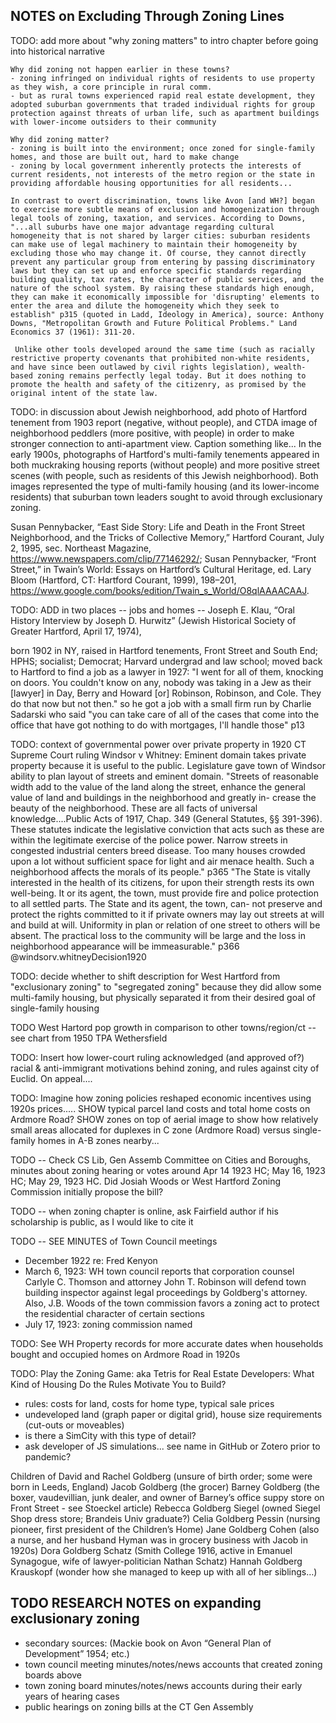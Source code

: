 ## NOTES on Excluding Through Zoning Lines

TODO: add more about "why zoning matters" to intro chapter before going into historical narrative

    Why did zoning not happen earlier in these towns?
    - zoning infringed on individual rights of residents to use property as they wish, a core principle in rural comm.
    - but as rural towns experienced rapid real estate development, they adopted suburban governments that traded individual rights for group protection against threats of urban life, such as apartment buildings with lower-income outsiders to their community

    Why did zoning matter?
    - zoning is built into the environment; once zoned for single-family homes, and those are built out, hard to make change
    - zoning by local government inherently protects the interests of current residents, not interests of the metro region or the state in providing affordable housing opportunities for all residents...

    In contrast to overt discrimination, towns like Avon [and WH?] began to exercise more subtle means of exclusion and homogenization through legal tools of zoning, taxation, and services. According to Downs, "...all suburbs have one major advantage regarding cultural homogeneity that is not shared by larger cities: suburban residents can make use of legal machinery to maintain their homogeneity by excluding those who may change it. Of course, they cannot directly prevent any particular group from entering by passing discriminatory laws but they can set up and enforce specific standards regarding building quality, tax rates, the character of public services, and the nature of the school system. By raising these standards high enough, they can make it economically impossible for 'disrupting' elements to enter the area and dilute the homogeneity which they seek to establish" p315 (quoted in Ladd, Ideology in America), source: Anthony Downs, "Metropolitan Growth and Future Political Problems." Land Economics 37 (1961): 311-20.

     Unlike other tools developed around the same time (such as racially restrictive property covenants that prohibited non-white residents, and have since been outlawed by civil rights legislation), wealth-based zoning remains perfectly legal today. But it does nothing to promote the health and safety of the citizenry, as promised by the original intent of the state law.


TODO: in discussion about Jewish neighborhood, add photo of Hartford tenement from 1903 report (negative, without people), and CTDA image of neighborhood peddlers (more positive, with people) in order to make stronger connection to anti-apartment view. Caption something like... In the early 1900s, photographs of Hartford's multi-family tenements appeared in both muckraking housing reports (without people) and more positive street scenes (with people, such as residents of this Jewish neighborhood). Both images represented the type of multi-family housing (and its lower-income residents) that suburban town leaders sought to avoid through exclusionary zoning.

Susan Pennybacker, “East Side Story: Life and Death in the Front Street Neighborhood, and the Tricks of Collective Memory,” Hartford Courant, July 2, 1995, sec. Northeast Magazine, https://www.newspapers.com/clip/77146292/; Susan Pennybacker, “Front Street,” in Twain’s World: Essays on Hartford’s Cultural Heritage, ed. Lary Bloom (Hartford, CT: Hartford Courant, 1999), 198–201, https://www.google.com/books/edition/Twain_s_World/O8qlAAAACAAJ.

TODO: ADD in two places -- jobs and homes -- Joseph E. Klau, “Oral History Interview by Joseph D. Hurwitz” (Jewish Historical Society of Greater Hartford, April 17, 1974), 

born 1902 in NY, raised in Hartford tenements, Front Street and South End; HPHS; socialist; Democrat; Harvard undergrad and law school; moved back to Hartford to find a job as a lawyer in 1927: "I went for all of them, knocking on doors. You couldn't know on any, nobody was taking in a Jew as their [lawyer] in Day, Berry and Howard [or] Robinson, Robinson, and Cole. They do that now but not then." so he got a job with a small firm run by Charlie Sadarski who said "you can take care of all of the cases that come into the office that have got nothing to do with mortgages, I'll handle those" p13





TODO: context of governmental power over private property in 1920 CT Supreme Court ruling Windsor v Whitney:
Eminent domain takes private property because it is useful to the public.
Legislature gave town of Windsor ability to plan layout of streets and eminent domain.
"Streets of reasonable width add to the value of the land along the street, enhance the general value of land and buildings in the neighborhood and greatly in- crease the beauty of the neighborhood. These are all facts of universal knowledge....Public Acts of 1917, Chap. 349 (General Statutes, §§ 391-396). These statutes indicate the legislative conviction that acts such as these are within the legitimate exercise of the police power. Narrow streets in congested industrial centers breed disease. Too many houses crowded upon a lot without sufficient space for light and air menace health. Such a neighborhood affects the morals of its people." p365
"The State is vitally interested in the health of its citizens, for upon their strength rests its own well-being. It or its agent, the town, must provide fire and police protection to all settled parts. The State and its agent, the town, can- not preserve and protect the rights committed to it if private owners may lay out streets at will and build at will. Uniformity in plan or relation of one street to others will be absent. The practical loss to the community will be large and the loss in neighborhood appearance will be immeasurable." p366
@windsorv.whitneyDecision1920


TODO: decide whether to shift description for West Hartford from "exclusionary zoning" to "segregated zoning" because they did allow some multi-family housing, but physically separated it from their desired goal of single-family housing

TODO West Hartord pop growth in comparison to other towns/region/ct -- see chart from 1950 TPA Wethersfield


TODO: Insert how lower-court ruling acknowledged (and approved of?) racial & anti-immigrant motivations behind zoning, and rules against city of Euclid. On appeal....

TODO: Imagine how zoning policies reshaped economic incentives using 1920s prices.....
SHOW typical parcel land costs and total home costs on Ardmore Road?
SHOW zones on top of aerial image to show how relatively small areas allocated for duplexes in C zone (Ardmore Road) versus single-family homes in A-B zones nearby...   


TODO -- Check CS Lib, Gen Assemb Committee on Cities and Boroughs, minutes about zoning hearing or votes around Apr 14 1923 HC; May 16, 1923 HC; May 29, 1923 HC.  Did Josiah Woods or West Hartford Zoning Commission initially propose the bill?

TODO -- when zoning chapter is online, ask Fairfield author if his scholarship is public, as I would like to cite it



TODO -- SEE MINUTES of Town Council meetings

- December 1922 re: Fred Kenyon
- March 6, 1923: WH town council reports that corporation counsel Carlyle C. Thomson and attorney John T. Robinson will defend town building inspector against legal proceedings by Goldberg's attorney. Also, J.B. Woods of the town commission favors a zoning act to protect the residential character of certain sections
- July 17, 1923: zoning commission named

TODO: See WH Property records for more accurate dates when households bought and occupied homes on Ardmore Road in 1920s

TODO: Play the Zoning Game: aka Tetris for Real Estate Developers: What Kind of Housing Do the Rules Motivate You to Build?
- rules: costs for land, costs for home type, typical sale prices
- undeveloped land (graph paper or digital grid), house size requirements (cut-outs or moveables)
- is there a SimCity with this type of detail?
- ask developer of JS simulations... see name in GitHub or Zotero prior to pandemic?




Children of David and Rachel Goldberg (unsure of birth order; some were born in Leeds, England)
Jacob Goldberg (the grocer)
Barney Goldberg (the boxer, vaudevillian, junk dealer, and owner of Barney’s office suppy store on Front Street - see Stoeckel article)
Rebecca Goldberg Siegel (owned Siegel Shop dress store; Brandeis Univ graduate?)
Celia Goldberg Pessin (nursing pioneer, first president of the Children’s Home)
Jane Goldberg Cohen (also a nurse, and her husband Hyman was in grocery business with Jacob in 1920s)
Dora Goldberg Schatz (Smith College 1916, active in Emanuel Synagogue, wife of lawyer-politician Nathan Schatz)
Hannah Goldberg Krauskopf (wonder how she managed to keep up with all of her siblings…)

## TODO RESEARCH NOTES on expanding exclusionary zoning

- secondary sources: (Mackie book on Avon “General Plan of Development” 1954; etc.)
- town council meeting minutes/notes/news accounts that created zoning boards above
- town zoning board minutes/notes/news accounts during their early years of hearing cases
- public hearings on zoning bills at the CT Gen Assembly
